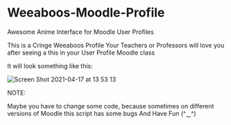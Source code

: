 # Weeaboos-Moodle-Profile
Awesome Anime Interface for Moodle User Profiles

This is a Cringe Weeaboos Profile
Your Teachers or Professors will love you after seeing a this in your User Profile Moodle class


It will look something like this:


![Screen Shot 2021-04-17 at 13 53 13](https://user-images.githubusercontent.com/79379934/115105675-a5268380-9f8a-11eb-8bc0-badbe857c1a5.png)




NOTE:


Maybe you have to change some code, because sometimes on different versions of Moodle this script has some bugs
And Have Fun (^‿^)
